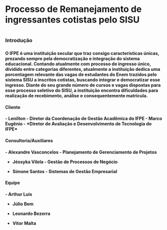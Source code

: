 <h1>Processo de Remanejamento de ingressantes cotistas pelo SISU<h1>
<h3> Introdução <h3>
<h4>O IFPE é uma instituição secular que traz consigo características únicas, prezando sempre pela democratização e integração do sistema educacional. Contando atualmente com processo de ingresso único, dividido entre categorias diferentes, atualmente a instituição dedica uma porcentagem relevante das vagas de estudantes do Enem trazidos pelo sistema SISU a inscritos cotistas, buscando integrar e democratizar esse ingresso. Diante do seu grande número de cursos e vagas dispostas para esse processo seletivo do SISU, a instituição encontra dificuldades para realização de recebimento, análise e consequentemente matrícula.<h4>

<h4> Cliente <h4>
  - Lenilton - Diretor da Coordenação de Gestão Acadêmica do IFPE
  - Marco Eugênio - *Diretor de Avaliação e Desenvolvimento de Tecnologia do IFPE*
  
 <h4> Consultoria/Auxiliares <h4>
  - Alexandre Vasconcelos - Planejamento de Gerenciamento de Projetos
   
  - Jéssyka Vilela - Gestão de Processos de Negócio
   
  - Simone Santos - Sistemas de Gestão Empresarial
   
 <h4> Equipe <h4>
   - Arthur Luis
   
   - Júlio Bem
   
   - Leonardo Bezerra
   
   - Vitor Malta
